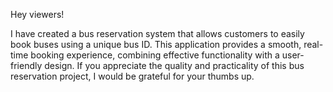 Hey viewers!

I have created a bus reservation system that allows customers to easily book buses using a unique bus ID. This application provides a smooth, real-time booking experience, combining effective functionality with a user-friendly design. If you appreciate the quality and practicality of this bus reservation project, I would be grateful for your thumbs up.






